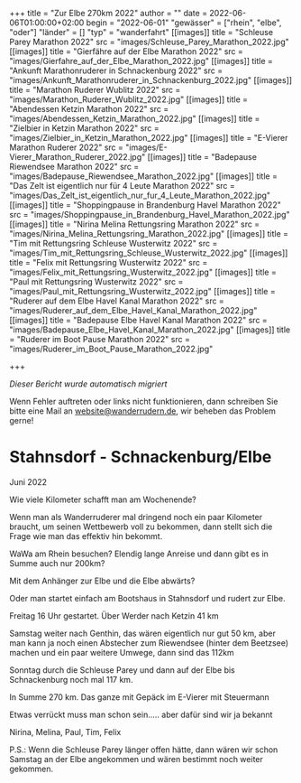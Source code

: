 +++
title = "Zur Elbe 270km 2022"
author = ""
date = 2022-06-06T01:00:00+02:00
begin = "2022-06-01"
"gewässer" = ["rhein", "elbe", "oder"]
"länder" = []
"typ" = "wanderfahrt"
[[images]]
title = "Schleuse Parey Marathon 2022"
src = "images/Schleuse_Parey_Marathon_2022.jpg"
[[images]]
title = "Gierfähre auf der Elbe Marathon 2022"
src = "images/Gierfahre_auf_der_Elbe_Marathon_2022.jpg"
[[images]]
title = "Ankunft Marathonruderer in Schnackenburg 2022"
src = "images/Ankunft_Marathonruderer_in_Schnackenburg_2022.jpg"
[[images]]
title = "Marathon Ruderer Wublitz 2022"
src = "images/Marathon_Ruderer_Wublitz_2022.jpg"
[[images]]
title = "Abendessen Ketzin Marathon 2022"
src = "images/Abendessen_Ketzin_Marathon_2022.jpg"
[[images]]
title = "Zielbier in Ketzin Marathon 2022"
src = "images/Zielbier_in_Ketzin_Marathon_2022.jpg"
[[images]]
title = "E-Vierer Marathon Ruderer 2022"
src = "images/E-Vierer_Marathon_Ruderer_2022.jpg"
[[images]]
title = "Badepause Riewendsee Marathon 2022"
src = "images/Badepause_Riewendsee_Marathon_2022.jpg"
[[images]]
title = "Das Zelt ist eigentlich nur für 4 Leute Marathon 2022"
src = "images/Das_Zelt_ist_eigentlich_nur_fur_4_Leute_Marathon_2022.jpg"
[[images]]
title = "Shoppingpause in Brandenburg Havel Marathon 2022"
src = "images/Shoppingpause_in_Brandenburg_Havel_Marathon_2022.jpg"
[[images]]
title = "Nirina Melina Rettungsring Marathon 2022"
src = "images/Nirina_Melina_Rettungsring_Marathon_2022.jpg"
[[images]]
title = "Tim mit Rettungsring Schleuse Wusterwitz 2022"
src = "images/Tim_mit_Rettungsring_Schleuse_Wusterwitz_2022.jpg"
[[images]]
title = "Felix mit Rettungsring Wusterwitz 2022"
src = "images/Felix_mit_Rettungsring_Wusterwitz_2022.jpg"
[[images]]
title = "Paul mit Rettungsring Wusterwitz 2022"
src = "images/Paul_mit_Rettungsring_Wusterwitz_2022.jpg"
[[images]]
title = "Ruderer auf dem Elbe Havel Kanal Marathon 2022"
src = "images/Ruderer_auf_dem_Elbe_Havel_Kanal_Marathon_2022.jpg"
[[images]]
title = "Badepause Elbe Havel Kanal Marathon 2022"
src = "images/Badepause_Elbe_Havel_Kanal_Marathon_2022.jpg"
[[images]]
title = "Ruderer im Boot Pause Marathon 2022"
src = "images/Ruderer_im_Boot_Pause_Marathon_2022.jpg"

+++


*Dieser Bericht wurde automatisch migriert*

Wenn Fehler auftreten oder links nicht funktionieren, dann schreiben Sie bitte eine Mail an website@wanderrudern.de, wir beheben das Problem gerne!



# Stahnsdorf - Schnackenburg/Elbe


Juni 2022

Wie viele Kilometer schafft man am Wochenende?

Wenn man als Wanderruderer mal dringend noch ein paar Kilometer braucht, um seinen Wettbewerb voll zu bekommen, dann stellt sich die Frage wie man das effektiv hin bekommt.

WaWa am Rhein besuchen? Elendig lange Anreise und dann gibt es in Summe auch nur 200km?

Mit dem Anhänger zur Elbe und die Elbe abwärts?

Oder man startet einfach am Bootshaus in Stahnsdorf und rudert zur Elbe.

Freitag 16 Uhr gestartet. Über Werder nach Ketzin 41 km

Samstag weiter nach Genthin, das wären eigentlich nur gut 50 km, aber man kann ja noch einen Abstecher zum Riewendsee (hinter dem Beetzsee) machen und ein paar weitere Umwege, dann sind das 112km

Sonntag durch die Schleuse Parey und dann auf der Elbe bis Schnackenburg noch mal 117 km.

In Summe 270 km. Das ganze mit Gepäck im E-Vierer mit Steuermann

Etwas verrückt muss man schon sein..... aber dafür sind wir ja bekannt

Nirina, Melina, Paul, Tim, Felix

P.S.: Wenn die Schleuse Parey länger offen hätte, dann wären wir schon Samstag an der Elbe angekommen und wären bestimmt noch weiter gekommen.